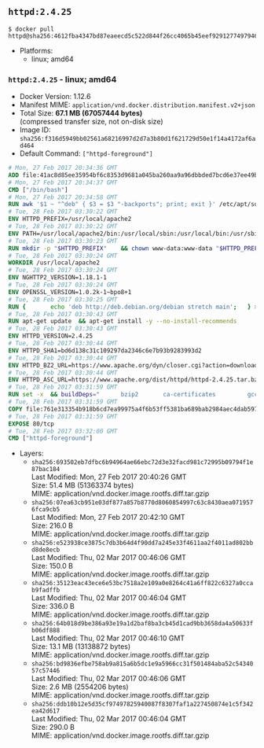 ## `httpd:2.4.25`

```console
$ docker pull httpd@sha256:4612fba4347bd87eaeecd5c522d844f26cc4065b45eef9291277497946b7a86c
```

-	Platforms:
	-	linux; amd64

### `httpd:2.4.25` - linux; amd64

-	Docker Version: 1.12.6
-	Manifest MIME: `application/vnd.docker.distribution.manifest.v2+json`
-	Total Size: **67.1 MB (67057444 bytes)**  
	(compressed transfer size, not on-disk size)
-	Image ID: `sha256:f316d5949bb02561a68216997d2d7a3b80d1f621729d50e1f14a4172af6ad464`
-	Default Command: `["httpd-foreground"]`

```dockerfile
# Mon, 27 Feb 2017 20:34:36 GMT
ADD file:41ac8d85ee35954bf6c8353d9681a045ba260aa9a96dbbded7bcd6e37ee49bea in / 
# Mon, 27 Feb 2017 20:34:37 GMT
CMD ["/bin/bash"]
# Mon, 27 Feb 2017 20:34:58 GMT
RUN awk '$1 ~ "^deb" { $3 = $3 "-backports"; print; exit }' /etc/apt/sources.list > /etc/apt/sources.list.d/backports.list
# Tue, 28 Feb 2017 03:30:22 GMT
ENV HTTPD_PREFIX=/usr/local/apache2
# Tue, 28 Feb 2017 03:30:22 GMT
ENV PATH=/usr/local/apache2/bin:/usr/local/sbin:/usr/local/bin:/usr/sbin:/usr/bin:/sbin:/bin
# Tue, 28 Feb 2017 03:30:23 GMT
RUN mkdir -p "$HTTPD_PREFIX" 	&& chown www-data:www-data "$HTTPD_PREFIX"
# Tue, 28 Feb 2017 03:30:24 GMT
WORKDIR /usr/local/apache2
# Tue, 28 Feb 2017 03:30:24 GMT
ENV NGHTTP2_VERSION=1.18.1-1
# Tue, 28 Feb 2017 03:30:24 GMT
ENV OPENSSL_VERSION=1.0.2k-1~bpo8+1
# Tue, 28 Feb 2017 03:30:25 GMT
RUN { 		echo 'deb http://deb.debian.org/debian stretch main'; 	} > /etc/apt/sources.list.d/stretch.list 	&& { 		echo 'Package: *'; 		echo 'Pin: release n=stretch'; 		echo 'Pin-Priority: -10'; 		echo; 		echo 'Package: libnghttp2*'; 		echo "Pin: version $NGHTTP2_VERSION"; 		echo 'Pin-Priority: 990'; 		echo; 	} > /etc/apt/preferences.d/unstable-nghttp2
# Tue, 28 Feb 2017 03:30:43 GMT
RUN apt-get update 	&& apt-get install -y --no-install-recommends 		libapr1 		libaprutil1 		libaprutil1-ldap 		libapr1-dev 		libaprutil1-dev 		liblua5.2-0 		libnghttp2-14=$NGHTTP2_VERSION 		libpcre++0 		libssl1.0.0=$OPENSSL_VERSION 		libxml2 	&& rm -r /var/lib/apt/lists/*
# Tue, 28 Feb 2017 03:30:43 GMT
ENV HTTPD_VERSION=2.4.25
# Tue, 28 Feb 2017 03:30:44 GMT
ENV HTTPD_SHA1=bd6d138c31c109297da2346c6e7b93b9283993d2
# Tue, 28 Feb 2017 03:30:44 GMT
ENV HTTPD_BZ2_URL=https://www.apache.org/dyn/closer.cgi?action=download&filename=httpd/httpd-2.4.25.tar.bz2
# Tue, 28 Feb 2017 03:30:44 GMT
ENV HTTPD_ASC_URL=https://www.apache.org/dist/httpd/httpd-2.4.25.tar.bz2.asc
# Tue, 28 Feb 2017 03:31:59 GMT
RUN set -x 	&& buildDeps=" 		bzip2 		ca-certificates 		gcc 		libnghttp2-dev=$NGHTTP2_VERSION 		liblua5.2-dev 		libpcre++-dev 		libssl-dev=$OPENSSL_VERSION 		libxml2-dev 		zlib1g-dev 		make 		wget 	" 	&& apt-get update 	&& apt-get install -y --no-install-recommends -V $buildDeps 	&& rm -r /var/lib/apt/lists/* 		&& wget -O httpd.tar.bz2 "$HTTPD_BZ2_URL" 	&& echo "$HTTPD_SHA1 *httpd.tar.bz2" | sha1sum -c - 	&& wget -O httpd.tar.bz2.asc "$HTTPD_ASC_URL" 	&& export GNUPGHOME="$(mktemp -d)" 	&& gpg --keyserver ha.pool.sks-keyservers.net --recv-keys A93D62ECC3C8EA12DB220EC934EA76E6791485A8 	&& gpg --batch --verify httpd.tar.bz2.asc httpd.tar.bz2 	&& rm -r "$GNUPGHOME" httpd.tar.bz2.asc 		&& mkdir -p src 	&& tar -xf httpd.tar.bz2 -C src --strip-components=1 	&& rm httpd.tar.bz2 	&& cd src 		&& ./configure 		--prefix="$HTTPD_PREFIX" 		--enable-mods-shared=reallyall 	&& make -j "$(nproc)" 	&& make install 		&& cd .. 	&& rm -r src man manual 		&& sed -ri 		-e 's!^(\s*CustomLog)\s+\S+!\1 /proc/self/fd/1!g' 		-e 's!^(\s*ErrorLog)\s+\S+!\1 /proc/self/fd/2!g' 		"$HTTPD_PREFIX/conf/httpd.conf" 		&& apt-get purge -y --auto-remove $buildDeps
# Tue, 28 Feb 2017 03:31:59 GMT
COPY file:761e313354b918b6cd7ea99975a4f6b53ff5381ba689bab2984aec4dab597215 in /usr/local/bin/ 
# Tue, 28 Feb 2017 03:31:59 GMT
EXPOSE 80/tcp
# Tue, 28 Feb 2017 03:32:00 GMT
CMD ["httpd-foreground"]
```

-	Layers:
	-	`sha256:693502eb7dfbc6b94964ae66ebc72d3e32facd981c72995b09794f1e87bac184`  
		Last Modified: Mon, 27 Feb 2017 20:40:26 GMT  
		Size: 51.4 MB (51363374 bytes)  
		MIME: application/vnd.docker.image.rootfs.diff.tar.gzip
	-	`sha256:07ea63cb951e03df877a857b8770d8060854997c63c8430aea0719576fca9cb5`  
		Last Modified: Mon, 27 Feb 2017 20:42:10 GMT  
		Size: 216.0 B  
		MIME: application/vnd.docker.image.rootfs.diff.tar.gzip
	-	`sha256:e523938ce3875c7db3b64d4f90dd7a245e33f4611aa2f4011ad802bbd8de8ecb`  
		Last Modified: Thu, 02 Mar 2017 00:46:06 GMT  
		Size: 150.0 B  
		MIME: application/vnd.docker.image.rootfs.diff.tar.gzip
	-	`sha256:35123eac43ece6e53bc7518a2e109a0e8264c41a6ff822c6327a0ccab9fadffb`  
		Last Modified: Thu, 02 Mar 2017 00:46:04 GMT  
		Size: 336.0 B  
		MIME: application/vnd.docker.image.rootfs.diff.tar.gzip
	-	`sha256:64b018d9be386a93e19a1d2baf8ba3cb45d1cad9bb3658da4a50633fb06df888`  
		Last Modified: Thu, 02 Mar 2017 00:46:10 GMT  
		Size: 13.1 MB (13138872 bytes)  
		MIME: application/vnd.docker.image.rootfs.diff.tar.gzip
	-	`sha256:bd9836efbe758ab9a815a6b5dc1e9a5966cc31f501484aba52c5434057c57446`  
		Last Modified: Thu, 02 Mar 2017 00:46:06 GMT  
		Size: 2.6 MB (2554206 bytes)  
		MIME: application/vnd.docker.image.rootfs.diff.tar.gzip
	-	`sha256:ddb10b12e5d35cf97497825940087f8307faf1a227450874e1c5f342ea42d617`  
		Last Modified: Thu, 02 Mar 2017 00:46:04 GMT  
		Size: 290.0 B  
		MIME: application/vnd.docker.image.rootfs.diff.tar.gzip
